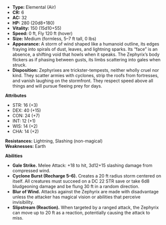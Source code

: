 - **Type:** Elemental (Air)
- **CR:** 6
- **AC:** 32
- **HP:** 280 (20d8+180)
- **Vitality:** 150 (15d10+55)
- **Speed:** 0 ft, Fly 120 ft (hover)
- **Size:** Medium (formless, 5–7 ft tall, 0 lbs)
- **Appearance:** A storm of wind shaped like a humanoid outline, its edges fraying into spirals of dust, leaves, and lightning sparks. Its “face” is an absence, a shifting void that howls when it speaks. The Zephyrix’s body flickers as if phasing between gusts, its limbs scattering into gales when struck.
- **Disposition:** Zephyrixes are trickster-tempests, neither wholly cruel nor kind. They scatter armies with cyclones, strip the roofs from fortresses, and vanish laughing on the stormfront. They respect speed above all things and will pursue fleeing prey for days.

**Attributes**
- STR: 16 (+3)
- DEX: 40 (+15)
- CON: 24 (+7)
- INT: 12 (+1)
- WIS: 14 (+2)
- CHA: 14 (+2)

**Resistances:** Lightning, Slashing (non-magical)  
**Weaknesses:** Earth

**Abilities**
- **Gale Strike.** Melee Attack: +18 to hit, 3d12+15 slashing damage from compressed wind.
- **Cyclone Burst (Recharge 5–6).** Creates a 20 ft radius storm centered on itself. All creatures must succeed on a DC 22 STR save or take 6d8 bludgeoning damage and be flung 30 ft in a random direction.
- **Blur of Wind.** Attacks against the Zephyrix are made with disadvantage unless the attacker has magical vision or abilities that perceive invisibility.
- **Slipstream (Reaction).** When targeted by a ranged attack, the Zephyrix can move up to 20 ft as a reaction, potentially causing the attack to miss.